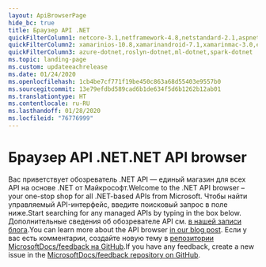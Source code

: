 ```yaml
---
layout: ApiBrowserPage
hide_bc: true
title: Браузер API .NET
quickFilterColumn1: netcore-3.1,netframework-4.8,netstandard-2.1,aspnetcore-3.1
quickFilterColumn2: xamarinios-10.8,xamarinandroid-7.1,xamarinmac-3.0,efcore-3.1
quickFilterColumn3: azure-dotnet,roslyn-dotnet,ml-dotnet,spark-dotnet
ms.topic: landing-page
ms.custom: updateeachrelease
ms.date: 01/24/2020
ms.openlocfilehash: 1cb4be7cf771f19be450c863a68d55403e9557b0
ms.sourcegitcommit: 13e79efdbd589cad6b1de634f5d6b1262b12ab01
ms.translationtype: HT
ms.contentlocale: ru-RU
ms.lasthandoff: 01/28/2020
ms.locfileid: "76776999"
---
```

# <a name="net-api-browser"></a><span data-ttu-id="a4a30-102">Браузер API .NET</span><span class="sxs-lookup"><span data-stu-id="a4a30-102">.NET API browser</span></span>

<span data-ttu-id="a4a30-103">Вас приветствует обозреватель .NET API — единый магазин для всех API на основе .NET от Майкрософт.</span><span class="sxs-lookup"><span data-stu-id="a4a30-103">Welcome to the .NET API browser – your one-stop shop for all .NET-based APIs from Microsoft.</span></span> <span data-ttu-id="a4a30-104">Чтобы найти управляемый API-интерфейс, введите поисковый запрос в поле ниже.</span><span class="sxs-lookup"><span data-stu-id="a4a30-104">Start searching for any managed APIs by typing in the box below.</span></span> <span data-ttu-id="a4a30-105">Дополнительные сведения об обозревателе API см. [в нашей записи блога](https://aka.ms/apibrowser).</span><span class="sxs-lookup"><span data-stu-id="a4a30-105">You can learn more about the API browser [in our blog post](https://aka.ms/apibrowser).</span></span> <span data-ttu-id="a4a30-106">Если у вас есть комментарии, создайте новую тему в [репозитории MicrosoftDocs/feedback на GitHub](https://github.com/MicrosoftDocs/feedback/issues).</span><span class="sxs-lookup"><span data-stu-id="a4a30-106">If you have any feedback, create a new issue in the [MicrosoftDocs/feedback repository on GitHub](https://github.com/MicrosoftDocs/feedback/issues).</span></span>
